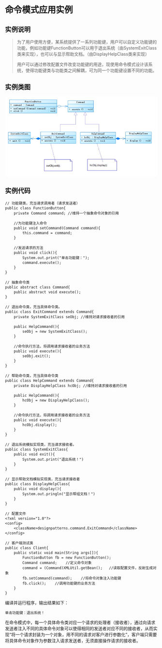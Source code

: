 # 命令模式应用实例
## 实例说明
> 为了用户使用方便，某系统提供了一系列功能键，用户可以自定义功能键的功能，例如功能键FunctionButton可以用于退出系统（由SystemExitClass类来实现），也可以与显示帮助文档。（由DisplayHelpClass类来实现）
>
>用户可以通过修改配置文件改变功能键的用途，现使用命令模式设计该系统，使得功能键类与功能类之间解耦，可为同一个功能键设置不同的功能。

## 实例类图

![功能键设置结构图](../../图片/功能键设置结构图.jpg) 

## 实例代码
```
// 功能键类，充当请求调用者（请求发送者）
public class FunctionButton{
    private Command command; //维持一个抽象命令对象的引用

    //为功能键注入命令
    public void setCommand(Command command){
        this.command = command;
    }

    //发送请求的方法
    public void click(){
        System.out.print("单击功能键：");
        command.execute();
    }
}

// 抽象命令类
public abstract class Command{
    public abstract void execute();
}

// 退出命令类，充当具体命令类。
public class ExitCommand extends Command{
    private SystemExitClass seObj; //维持对请求接收者的引用

    public HelpCommand(){
        seObj = new SystemExitClass();
    }

    //命令执行方法，将调用请求接收者的业务方法
    public void execute(){
        seObj.exit();
    }
}

// 帮助命令类，充当具体命令类
public class HelpCommand extends Command{
    private DisplayHelpClass hcObj; //维持对请求接收者的引用

    public HelpCommand(){
        hcObj = new DisplayHelpClass();
    }

    //命令执行方法，将调用请求接收者的业务方法
    public void execute(){
        hcObj.display();
    }
}

// 退出系统模拟实现类，充当请求接收者。
public class SystemExitClass{
    public void exit(){
        System.out.print("退出系统！")
    }
}

// 显示帮助文档模拟实现类，充当请求接收者
public class DisplayHelpClass{
    public void display(){
        System.out.pringln("显示帮组文档！")
    }
}

// 配置文件
<?xml version="1.0"?>
<config>
    <className>designpatterns.command.ExitCommand</className>
</config>

// 客户端测试类
public class Client{
    public static void main(String args[]){
        FunctionButton fb = new FunctionButton();
        Command command;    //定义命令对象
        command = (Command)XMLUtil.getBean();   //读取配置文件，反射生成对象
        fb.setCommand(command);    //将命令对象注入功能键
        fb.click();    //调用功能键的业务方法
    }
}
```
编译并运行程序，输出结果如下：
```
单击功能键：退出系统！
```
在命令模式中，每一个具体命令类对应一个请求的处理者（接收者），通过向请求发送者注入不同的具体命令对象可以使得相同的发送者对应不同的接收者，从而实现“将一个请求封装为一个对象，用不同的请求对客户进行参数化”，客户端只需要将具体命令对象作为参数注入请求发送者，无须直接操作请求的接收者。